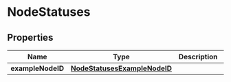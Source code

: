 
# NodeStatuses

## Properties
Name | Type | Description | Notes
------------ | ------------- | ------------- | -------------
**exampleNodeID** | [**NodeStatusesExampleNodeID**](NodeStatusesExampleNodeID.md) |  |  [optional]



